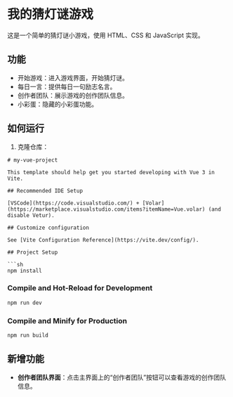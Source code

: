 # 我的猜灯谜游戏

这是一个简单的猜灯谜小游戏，使用 HTML、CSS 和 JavaScript 实现。

## 功能

- 开始游戏：进入游戏界面，开始猜灯谜。
- 每日一言：提供每日一句励志名言。
- 创作者团队：展示游戏的创作团队信息。
- 小彩蛋：隐藏的小彩蛋功能。

## 如何运行

1. 克隆仓库：
```
# my-vue-project

This template should help get you started developing with Vue 3 in Vite.

## Recommended IDE Setup

[VSCode](https://code.visualstudio.com/) + [Volar](https://marketplace.visualstudio.com/items?itemName=Vue.volar) (and disable Vetur).

## Customize configuration

See [Vite Configuration Reference](https://vite.dev/config/).

## Project Setup

```sh
npm install
```

### Compile and Hot-Reload for Development

```sh
npm run dev
```

### Compile and Minify for Production

```sh
npm run build
```

## 新增功能

- **创作者团队界面**：点击主界面上的“创作者团队”按钮可以查看游戏的创作团队信息。

